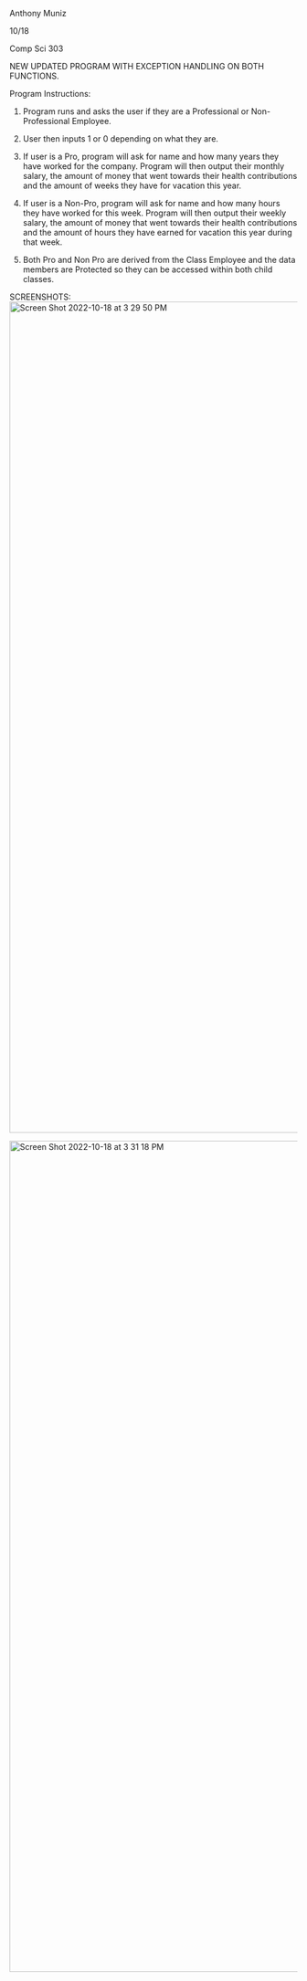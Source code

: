 Anthony Muniz

10/18

Comp Sci 303

NEW UPDATED PROGRAM WITH EXCEPTION HANDLING ON BOTH FUNCTIONS.

Program Instructions:

1. Program runs and asks the user if they are a Professional or Non-Professional Employee. 

2. User then inputs 1 or 0 depending on what they are.

3. If user is a Pro, program will ask for name and how many years they have worked for the company. Program will then output their monthly salary, the amount of money that went towards their health contributions and the amount of weeks they have for vacation this year.

4. If user is a Non-Pro, program will ask for name and how many hours  they have worked for this week. Program will then output their weekly salary, the amount of money that went towards their health contributions and the amount of hours they have earned for vacation this year during that week.

5. Both Pro and Non Pro are derived from the Class Employee and the data members are Protected so they can be accessed within both child classes.

SCREENSHOTS:
<img width="1456" alt="Screen Shot 2022-10-18 at 3 29 50 PM" src="https://user-images.githubusercontent.com/90846030/196537900-84697960-e87b-4516-a6fd-61ebe22ed4c8.png">

<img width="1456" alt="Screen Shot 2022-10-18 at 3 31 18 PM" src="https://user-images.githubusercontent.com/90846030/196537931-206f1cee-7284-4d5a-a081-fb06269b2530.png">
